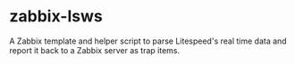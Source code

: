 # zabbix-lsws
A Zabbix template and helper script to parse Litespeed's real time data and report it back to a Zabbix server as trap items.
